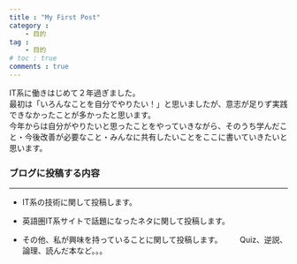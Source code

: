 ```yaml
---
title : "My First Post"
category : 
    - 目的
tag : 
    - 目的
# toc : true
comments : true
---
```


IT系に働きはじめて２年過ぎました。  
最初は「いろんなことを自分でやりたい！」と思いましたが、意志が足りず実践できなかったことが多かったと思います。  
今年からは自分がやりたいと思ったことをやっていきながら、そのうち学んだこと・今後改善が必要なこと・みんなに共有したいことをここに書いていきたいと思います。



### ブログに投稿する内容 
------

 - IT系の技術に関して投稿します。

 - 英語圏IT系サイトで話題になったネタに関して投稿します。

 - その他、私が興味を持っていることに関して投稿します。
　　Quiz、逆説、論理、読んだ本など。。。